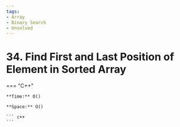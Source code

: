 ```yaml
---
tags:
- Array
- Binary Search
- Unsolved
---
```



# 34. Find First and Last Position of Element in Sorted Array

=== "C++"

    **Time:** O()

    **Space:** O()

    ``` c++
    ```